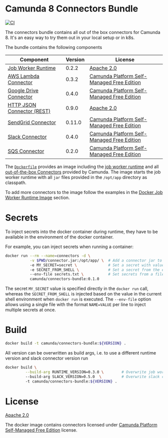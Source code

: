 # Camunda 8 Connectors Bundle

[![CI](https://github.com/camunda/connectors-bundle/actions/workflows/CI.yml/badge.svg)](https://github.com/camunda/connectors-bundle/actions/workflows/CI.yml)

The connectors bundle contains all out of the box connectors for Camunda 8. It's an easy way to try them out in your local setup or in k8s.

The bundle contains the following components

| Component                    | Version | License                                      |
| ---------------------------- |---------| -------------------------------------------- |
| [Job Worker Runtime]         | 0.2.2   | [Apache 2.0]                                 |
| [AWS Lambda Connector]       | 0.3.2   | [Camunda Platform Self-Managed Free Edition] |
| [Google Drive Connector]     | 0.4.0   | [Camunda Platform Self-Managed Free Edition] |
| [HTTP JSON Connector (REST)] | 0.9.0   | [Apache 2.0]                                 |
| [SendGrid Connector]         | 0.11.0  | [Camunda Platform Self-Managed Free Edition] |
| [Slack Connector]            | 0.4.0   | [Camunda Platform Self-Managed Free Edition] |
| [SQS Connector]              | 0.2.0   | [Camunda Platform Self-Managed Free Edition] |

The [`Dockerfile`](./Dockerfile) provides an image including the [job worker runtime]
and all [out-of-the-box Connectors](https://docs.camunda.io/docs/components/integration-framework/connectors/out-of-the-box-connectors/available-connectors-overview/)
provided by Camunda. The image starts the job worker runtime with all `jar`
files provided in the `/opt/app` directory as classpath.

To add more connectors to the image follow the examples in the [Docker Job Worker Runtime Image](https://github.com/camunda/connector-sdk/tree/main/runtime-job-worker#docker-job-worker-runtime-image)
section.

# Secrets

To inject secrets into the docker container during runtime, they have to be
available in the environment of the docker container.

For example, you can inject secrets when running a container:

```bash
docker run --rm --name=connectors -d \
           -v $PWD/connector.jar:/opt/app/ \  # Add a connector jar to the classpath
           -e MY_SECRET=secret \              # Set a secret with value
           -e SECRET_FROM_SHELL \             # Set a secret from the environment
           --env-file secrets.txt \           # Set secrets from a file
           camunda/connectors-bundle:0.1.0
```

The secret `MY_SECRET` value is specified directly in the `docker run` call,
whereas the `SECRET_FROM_SHELL` is injected based on the value in the
current shell environment when `docker run` is executed. The `--env-file`
option allows using a single file with the format `NAME=VALUE` per line
to inject multiple secrets at once.

# Build

```bash
docker build -t camunda/connectors-bundle:${VERSION} .
```

All version can be overwritten as build args, i.e. to use a different runtime version and slack connector version run

```bash
docker build \
         --build-arg RUNTIME_VERSION=0.3.0 \        # Overwrite job worker runtime version
         --build-arg SLACK_VERSION=0.5.0  \         # Overwrite slack connector version
         -t camunda/connectors-bundle:${VERSION} .
```

# License

[Apache 2.0]

The docker image contains connectors licensed under [Camunda Platform Self-Managed Free Edition] license.

[apache 2.0]: https://www.apache.org/licenses/LICENSE-2.0
[aws lambda connector]: https://github.com/camunda/connector-aws-lambda
[camunda platform self-managed free edition]: https://camunda.com/legal/terms/cloud-terms-and-conditions/camunda-cloud-self-managed-free-edition-terms/
[google drive connector]: https://github.com/camunda/connector-google-drive
[http json connector (rest)]: https://github.com/camunda/connector-http-json
[job worker runtime]: https://github.com/camunda/connector-sdk/tree/main/runtime-job-worker
[sendgrid connector]: https://github.com/camunda/connector-sendgrid
[slack connector]: https://github.com/camunda/connector-slack
[sqs connector]: https://github.com/camunda/connector-sqs
